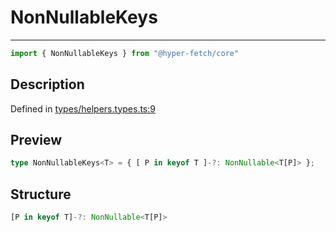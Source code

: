 

# NonNullableKeys

<div class="api-docs__separator" data-reactroot="">

---

</div><div class="api-docs__import" data-reactroot="">

```ts
import { NonNullableKeys } from "@hyper-fetch/core"
```

</div><div class="api-docs__section">

## Description

</div><div class="api-docs__description"><span class="api-docs__do-not-parse">



</span></div><p class="api-docs__definition">

Defined in [types/helpers.types.ts:9](https://github.com/BetterTyped/hyper-fetch/blob/2ce105c7/packages/core/src/types/helpers.types.ts#L9)

</p><div class="api-docs__section">

## Preview

</div><div class="api-docs__preview type single">

```ts
type NonNullableKeys<T> = { [ P in keyof T ]-?: NonNullable<T[P]> };
```

</div><div class="api-docs__section">

## Structure

</div><div class="api-docs__returns">

```ts
[P in keyof T]-?: NonNullable<T[P]>
```

</div>